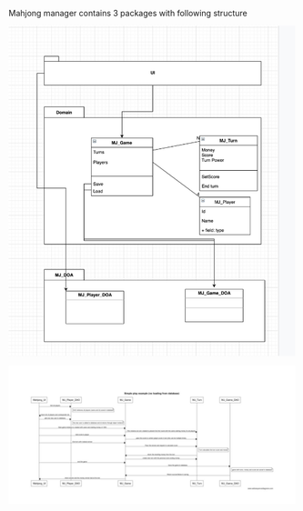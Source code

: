 Mahjong manager contains 3 packages with following structure

![Package and class architecture](Achitecturev01.jpg)


![Simple gameplay sequence](Diagram1.jpeg)
